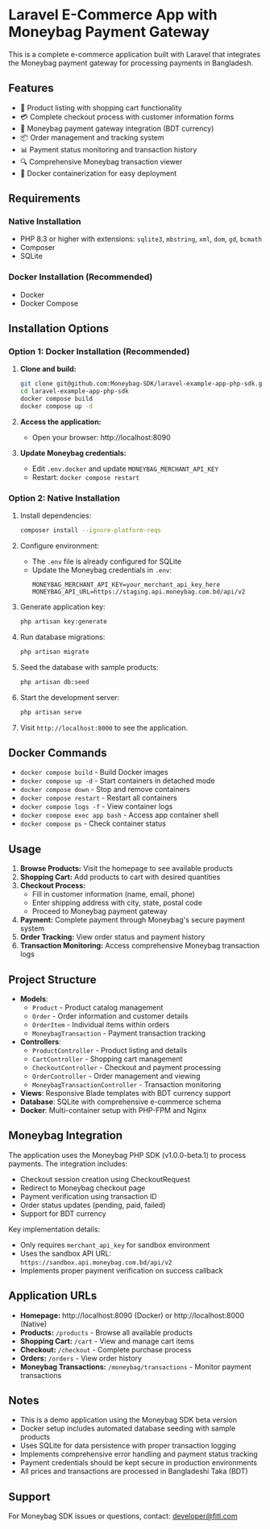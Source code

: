 # Laravel E-Commerce App with Moneybag Payment Gateway

This is a complete e-commerce application built with Laravel that integrates the Moneybag payment gateway for processing payments in Bangladesh.

## Features

- 🛒 Product listing with shopping cart functionality
- 💳 Complete checkout process with customer information forms
- 🏦 Moneybag payment gateway integration (BDT currency)
- 📦 Order management and tracking system
- 📊 Payment status monitoring and transaction history
- 🔍 Comprehensive Moneybag transaction viewer
- 🐳 Docker containerization for easy deployment

## Requirements

### Native Installation
- PHP 8.3 or higher with extensions: `sqlite3`, `mbstring`, `xml`, `dom`, `gd`, `bcmath`
- Composer
- SQLite

### Docker Installation (Recommended)
- Docker
- Docker Compose

## Installation Options

### Option 1: Docker Installation (Recommended)

1. **Clone and build:**
   ```bash
   git clone git@github.com:Moneybag-SDK/laravel-example-app-php-sdk.git
   cd laravel-example-app-php-sdk
   docker compose build
   docker compose up -d
   ```

2. **Access the application:**
   - Open your browser: http://localhost:8090

3. **Update Moneybag credentials:**
   - Edit `.env.docker` and update `MONEYBAG_MERCHANT_API_KEY`
   - Restart: `docker compose restart`

### Option 2: Native Installation

1. Install dependencies:
   ```bash
   composer install --ignore-platform-reqs
   ```

2. Configure environment:
   - The `.env` file is already configured for SQLite
   - Update the Moneybag credentials in `.env`:
     ```
     MONEYBAG_MERCHANT_API_KEY=your_merchant_api_key_here
     MONEYBAG_API_URL=https://staging.api.moneybag.com.bd/api/v2
     ```

3. Generate application key:
   ```bash
   php artisan key:generate
   ```

4. Run database migrations:
   ```bash
   php artisan migrate
   ```

5. Seed the database with sample products:
   ```bash
   php artisan db:seed
   ```

6. Start the development server:
   ```bash
   php artisan serve
   ```

7. Visit `http://localhost:8000` to see the application.

## Docker Commands

- `docker compose build` - Build Docker images
- `docker compose up -d` - Start containers in detached mode
- `docker compose down` - Stop and remove containers
- `docker compose restart` - Restart all containers
- `docker compose logs -f` - View container logs
- `docker compose exec app bash` - Access app container shell
- `docker compose ps` - Check container status

## Usage

1. **Browse Products:** Visit the homepage to see available products
2. **Shopping Cart:** Add products to cart with desired quantities
3. **Checkout Process:** 
   - Fill in customer information (name, email, phone)
   - Enter shipping address with city, state, postal code
   - Proceed to Moneybag payment gateway
4. **Payment:** Complete payment through Moneybag's secure payment system
5. **Order Tracking:** View order status and payment history
6. **Transaction Monitoring:** Access comprehensive Moneybag transaction logs

## Project Structure

- **Models**: 
  - `Product` - Product catalog management
  - `Order` - Order information and customer details
  - `OrderItem` - Individual items within orders
  - `MoneybagTransaction` - Payment transaction tracking
- **Controllers**: 
  - `ProductController` - Product listing and details
  - `CartController` - Shopping cart management
  - `CheckoutController` - Checkout and payment processing
  - `OrderController` - Order management and viewing
  - `MoneybagTransactionController` - Transaction monitoring
- **Views**: Responsive Blade templates with BDT currency support
- **Database**: SQLite with comprehensive e-commerce schema
- **Docker**: Multi-container setup with PHP-FPM and Nginx

## Moneybag Integration

The application uses the Moneybag PHP SDK (v1.0.0-beta.1) to process payments. The integration includes:

- Checkout session creation using CheckoutRequest
- Redirect to Moneybag checkout page
- Payment verification using transaction ID
- Order status updates (pending, paid, failed)
- Support for BDT currency

Key implementation details:
- Only requires `merchant_api_key` for sandbox environment
- Uses the sandbox API URL: `https://sandbox.api.moneybag.com.bd/api/v2`
- Implements proper payment verification on success callback

## Application URLs

- **Homepage:** http://localhost:8090 (Docker) or http://localhost:8000 (Native)
- **Products:** `/products` - Browse all available products
- **Shopping Cart:** `/cart` - View and manage cart items  
- **Checkout:** `/checkout` - Complete purchase process
- **Orders:** `/orders` - View order history
- **Moneybag Transactions:** `/moneybag/transactions` - Monitor payment transactions

## Notes

- This is a demo application using the Moneybag SDK beta version
- Docker setup includes automated database seeding with sample products
- Uses SQLite for data persistence with proper transaction logging
- Implements comprehensive error handling and payment status tracking
- Payment credentials should be kept secure in production environments
- All prices and transactions are processed in Bangladeshi Taka (BDT)

## Support

For Moneybag SDK issues or questions, contact: developer@fitl.com
